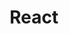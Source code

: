 ---
layout: ../../layouts/Garden.astro
title: React
publishDate: 2020-08-25
image: https://images.unsplash.com/photo-1547234935-80c7145ec969?fit=crop&w=1400&h=700&q=75
---